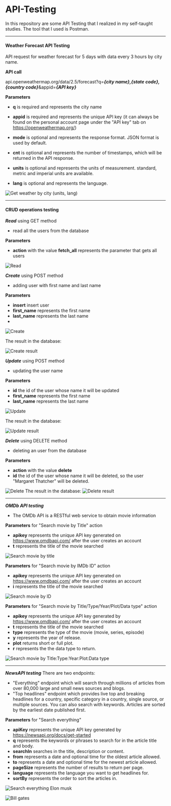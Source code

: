 # API-Testing
In this repository are some API Testing that I realized in my self-taught studies. The tool that I used is Postman.

----
#### Weather Forecast API Testing
API request for weather forecast for 5 days with data every 3 hours by city name.

**API call**

api.openweathermap.org/data/2.5/forecast?q=***{city name},{state code},{country code}***&appid=***{API key}***

**Parameters**

- **q** is required and represents the city name

- **appid** is required and represents the unique API key (it can always be found on the personal account page under the "API key" tab on https://openweathermap.org/)

- **mode** is optional and represents the response format. JSON format is used by default.

- **cnt** is optional and represents the number of timestamps, which will be returned in the API response.

- **units** is optional and represents the units of measurement. standard, metric and imperial units are available.
- **lang** is optional and represents the language.

![Get weather by city (units, lang)](https://user-images.githubusercontent.com/117184407/202178048-e5d5c7c3-903e-4a67-a83e-6d38e3c94d46.png)

---

#### CRUD operations testing

***Read*** using GET method
- read all the users from the database

**Parameters**
- **action** with the value **fetch_all** represents the parameter that gets all users

![Read](https://user-images.githubusercontent.com/117184407/202184538-4607ef5c-9b59-4483-8dd2-e38ce4b48b38.png)

***Create*** using POST method
- adding user with first name and last name

**Parameters**
- **insert** insert user
- **first_name** represents the first name
- **last_name** represents the last name
- 
![Create](https://user-images.githubusercontent.com/117184407/202192745-2bb3d27c-5e99-4436-afe2-b9986dcce595.png)

The result in the database:

![Create result](https://user-images.githubusercontent.com/117184407/202187648-bfccb3e3-1315-4b1d-b5ca-32fd92fff155.png)

***Update*** using POST method
- updating the user name

**Parameters**
- **id** the id of the user whose name it will be updated
- **first_name** represents the first name
- **last_name** represents the last name

![Update](https://user-images.githubusercontent.com/117184407/202188642-d5869ef2-9c50-4686-955c-8e39bf40ac54.png)

The result in the database:

![Update result](https://user-images.githubusercontent.com/117184407/202188909-44b679c8-357e-4265-b230-a9562587fd98.png)

***Delete*** using DELETE method
- deleting an user from the database

**Parameters**
- **action** with the value **delete**
- **id** the id of the user whose name it will be deleted, so the user "Margaret Thatcher" will be deleted.

![Delete](https://user-images.githubusercontent.com/117184407/202190477-a5a07d43-b8f0-4458-b2da-98c29854c726.png)
The result in the database:
![Delete result](https://user-images.githubusercontent.com/117184407/202190541-f16863d2-04c3-403b-a7b3-2983d6b0cf9c.png)

---

***OMDb API testing***
- The OMDb API is a RESTful web service to obtain movie information

**Parameters** for "Search movie by Title" action
- **apikey** represents the unique API key generated on https://www.omdbapi.com/ after the user creates an account
- **t** represents the title of the movie searched

![Search movie by title](https://user-images.githubusercontent.com/117184407/202195192-450eedf5-d91d-44e1-80e3-b8b187719d12.png)

**Parameters** for "Search movie by IMDb ID" action
- **apikey** represents the unique API key generated on https://www.omdbapi.com/ after the user creates an account
- **i** represents the title of the movie searched

![Search movie by ID](https://user-images.githubusercontent.com/117184407/202195433-f4272e38-5f43-4040-b130-f7bcb4b6eaed.png)

**Parameters** for "Search movie by Title/Type/Year/Plot/Data type" action
- **apikey** represents the unique API key generated by https://www.omdbapi.com/ after the user creates an account
- **t** represents the title of the movie searched
- **type** represents the type of the movie (movie, series, episode)
- **y** represents the year of release.
- **plot** returns short or full plot.
- **r** represents the the data type to return.

![Search movie by Title:Type:Year:Plot:Data type](https://user-images.githubusercontent.com/117184407/202197202-c8bd3a41-d9e7-4167-80f4-ec1d8e725a42.png)

---

***NewsAPI testing***
There are two endpoints: 
- "Everything" endpoint which will search through millions of articles from over 80,000 large and small news sources and blogs.
- "Top headlines" endpoint which provides live top and breaking headlines for a country, specific category in a country, single source, or multiple sources. You can also search with keywords. Articles are sorted by the earliest date published first.

**Parameters** for "Search everything"
- **apiKey** represents the unique API key generated by https://newsapi.org/docs/get-started
- **q** represents the keywords or phrases to search for in the article title and body.
- **searchIn** searches in the title, description or content.
- **from** represents a date and optional time for the oldest article allowed.
- **to** represents a date and optional time for the newest article allowed.
- **pageSize** represents the number of results to return per page.
- **language** represents the language you want to get headlines for.
- **sortBy** represents the order to sort the articles in.

![Search everything Elon musk](https://user-images.githubusercontent.com/117184407/202202181-98399b28-db9b-4b65-abb5-f12def68a62b.png)

![Bill gates](https://user-images.githubusercontent.com/117184407/202202252-47d660ee-1d0e-49d1-91bf-4ebc0c8e04f7.png)

